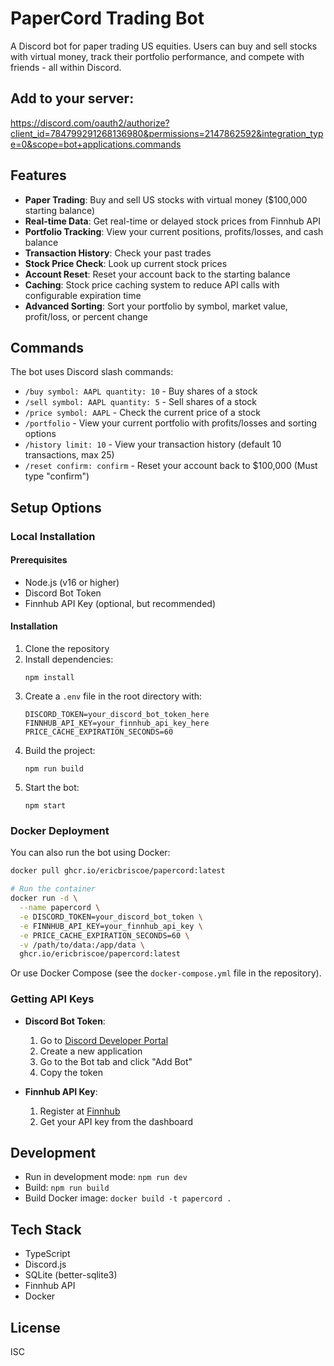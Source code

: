 # PaperCord Trading Bot

A Discord bot for paper trading US equities. Users can buy and sell stocks with virtual money, track their portfolio performance, and compete with friends - all within Discord.

## Add to your server:

https://discord.com/oauth2/authorize?client_id=784799291268136980&permissions=2147862592&integration_type=0&scope=bot+applications.commands

## Features

- **Paper Trading**: Buy and sell US stocks with virtual money ($100,000 starting balance)
- **Real-time Data**: Get real-time or delayed stock prices from Finnhub API
- **Portfolio Tracking**: View your current positions, profits/losses, and cash balance
- **Transaction History**: Check your past trades
- **Stock Price Check**: Look up current stock prices
- **Account Reset**: Reset your account back to the starting balance
- **Caching**: Stock price caching system to reduce API calls with configurable expiration time
- **Advanced Sorting**: Sort your portfolio by symbol, market value, profit/loss, or percent change

## Commands

The bot uses Discord slash commands:

- `/buy symbol: AAPL quantity: 10` - Buy shares of a stock
- `/sell symbol: AAPL quantity: 5` - Sell shares of a stock
- `/price symbol: AAPL` - Check the current price of a stock
- `/portfolio` - View your current portfolio with profits/losses and sorting options
- `/history limit: 10` - View your transaction history (default 10 transactions, max 25)
- `/reset confirm: confirm` - Reset your account back to $100,000 (Must type "confirm")

## Setup Options

### Local Installation

#### Prerequisites

- Node.js (v16 or higher)
- Discord Bot Token
- Finnhub API Key (optional, but recommended)

#### Installation

1. Clone the repository
2. Install dependencies:
   ```
   npm install
   ```
3. Create a `.env` file in the root directory with:
   ```
   DISCORD_TOKEN=your_discord_bot_token_here
   FINNHUB_API_KEY=your_finnhub_api_key_here
   PRICE_CACHE_EXPIRATION_SECONDS=60
   ```
4. Build the project:
   ```
   npm run build
   ```
5. Start the bot:
   ```
   npm start
   ```

### Docker Deployment

You can also run the bot using Docker:

```bash
docker pull ghcr.io/ericbriscoe/papercord:latest

# Run the container
docker run -d \
  --name papercord \
  -e DISCORD_TOKEN=your_discord_bot_token \
  -e FINNHUB_API_KEY=your_finnhub_api_key \
  -e PRICE_CACHE_EXPIRATION_SECONDS=60 \
  -v /path/to/data:/app/data \
  ghcr.io/ericbriscoe/papercord:latest
```

Or use Docker Compose (see the `docker-compose.yml` file in the repository).

### Getting API Keys

- **Discord Bot Token**: 
  1. Go to [Discord Developer Portal](https://discord.com/developers/applications)
  2. Create a new application
  3. Go to the Bot tab and click "Add Bot"
  4. Copy the token

- **Finnhub API Key**:
  1. Register at [Finnhub](https://finnhub.io/)
  2. Get your API key from the dashboard

## Development

- Run in development mode: `npm run dev`
- Build: `npm run build`
- Build Docker image: `docker build -t papercord .`

## Tech Stack

- TypeScript
- Discord.js
- SQLite (better-sqlite3)
- Finnhub API
- Docker

## License

ISC